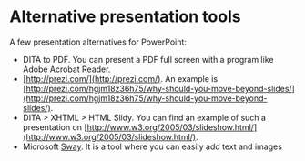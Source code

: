 # Alternative presentation tools

A few presentation alternatives for PowerPoint:

* DITA to PDF. You can present a PDF full screen with a program like Adobe Acrobat Reader.
* [http://prezi.com/](http://prezi.com/). An example is [http://prezi.com/hgjm18z36h75/why-should-you-move-beyond-slides/](http://prezi.com/hgjm18z36h75/why-should-you-move-beyond-slides/).
* DITA &gt; XHTML &gt; HTML Slidy. You can find an example of such a presentation on [http://www.w3.org/2005/03/slideshow.html/](http://www.w3.org/2005/03/slideshow.html/).
* Microsoft [Sway](http://www.sway.com/). It is a tool where you can easily add text and images



##  <a id="alternative_presentation_tools"></a>

